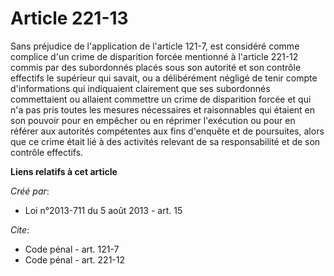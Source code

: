 # Article 221-13

Sans préjudice de l'application de l'article 121-7, est considéré comme complice d'un crime de disparition forcée mentionné à
l'article 221-12 commis par des subordonnés placés sous son autorité et son contrôle effectifs le supérieur qui savait, ou a
délibérément négligé de tenir compte d'informations qui indiquaient clairement que ses subordonnés commettaient ou allaient
commettre un crime de disparition forcée et qui n'a pas pris toutes les mesures nécessaires et raisonnables qui étaient en
son pouvoir pour en empêcher ou en réprimer l'exécution ou pour en référer aux autorités compétentes aux fins d'enquête et de
poursuites, alors que ce crime était lié à des activités relevant de sa responsabilité et de son contrôle effectifs.

**Liens relatifs à cet article**

_Créé par_:

  - Loi n°2013-711 du 5 août 2013 - art. 15

_Cite_:

  - Code pénal - art. 121-7
  - Code pénal - art. 221-12
